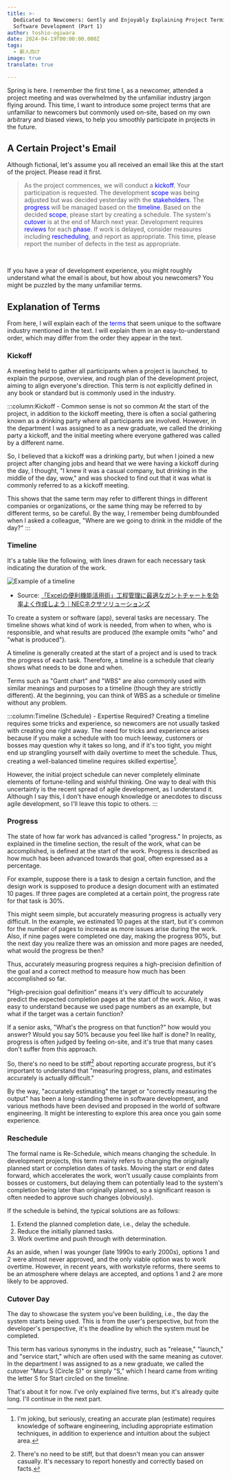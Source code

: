 ```yaml
---
title: >-
  Dedicated to Newcomers: Gently and Enjoyably Explaining Project Terminology in
  Software Development (Part 1)
author: toshio-ogiwara
date: 2024-04-19T00:00:00.000Z
tags:
  - 新人向け
image: true
translate: true

---
```





Spring is here. I remember the first time I, as a newcomer, attended a project meeting and was overwhelmed by the unfamiliar industry jargon flying around. This time, I want to introduce some project terms that are unfamiliar to newcomers but commonly used on-site, based on my own arbitrary and biased views, to help you smoothly participate in projects in the future.

## A Certain Project's Email
Although fictional, let's assume you all received an email like this at the start of the project. Please read it first.

> As the project commences, we will conduct a <span style="color: blue;">kickoff</span>. Your participation is requested.
> The development <span style="color: blue;">scope</span> was being adjusted but was decided yesterday with the <span style="color: blue;">stakeholders</span>.
> The <span style="color: blue;">progress</span> will be managed based on the <span style="color: blue;">timeline</span>. Based on the decided <span style="color: blue;">scope</span>, please start by creating a schedule. The system's <span style="color: blue;">cutover</span> is at the end of March next year.
> Development requires <span style="color: blue;">reviews</span> for each <span style="color: blue;">phase</span>. If work is delayed, consider measures including <span style="color: blue;">rescheduling</span>, and report as appropriate.
> This time, please report the number of defects in the test</span> as appropriate.

<br />

If you have a year of development experience, you might roughly understand what the email is about, but how about you newcomers? You might be puzzled by the many unfamiliar terms.

## Explanation of Terms
From here, I will explain each of the <span style="color: blue;">terms</span> that seem unique to the software industry mentioned in the text. I will explain them in an easy-to-understand order, which may differ from the order they appear in the text.

### Kickoff
A meeting held to gather all participants when a project is launched, to explain the purpose, overview, and rough plan of the development project, aiming to align everyone's direction. This term is not explicitly defined in any book or standard but is commonly used in the industry.

:::column:Kickoff - Common sense is not so common
At the start of the project, in addition to the kickoff meeting, there is often a social gathering known as a drinking party where all participants are involved. However, in the department I was assigned to as a new graduate, we called the drinking party a kickoff, and the initial meeting where everyone gathered was called by a different name.

So, I believed that a kickoff was a drinking party, but when I joined a new project after changing jobs and heard that we were having a kickoff during the day, I thought, "I knew it was a casual company, but drinking in the middle of the day, wow," and was shocked to find out that it was what is commonly referred to as a kickoff meeting.

This shows that the same term may refer to different things in different companies or organizations, or the same thing may be referred to by different terms, so be careful. By the way, I remember being dumbfounded when I asked a colleague, "Where are we going to drink in the middle of the day?"
:::

### Timeline
It's a table like the following, with lines drawn for each necessary task indicating the duration of the work.

![Example of a timeline](https://www2.nec-nexs.com/bizsupli/useful/excel/images/img_excel36_cap01_l.jpg)
- Source: [「Excelの便利機能活用術」工程管理に最適なガントチャートを効率よく作成しよう｜NECネクサソリューションズ](https://www2.nec-nexs.com/bizsupli/useful/excel/36.html)

To create a system or software (app), several tasks are necessary. The timeline shows what kind of work is needed, from when to when, who is responsible, and what results are produced (the example omits "who" and "what is produced").

A timeline is generally created at the start of a project and is used to track the progress of each task. Therefore, a timeline is a schedule that clearly shows what needs to be done and when.

Terms such as "Gantt chart" and "WBS" are also commonly used with similar meanings and purposes to a timeline (though they are strictly different). At the beginning, you can think of WBS as a schedule or timeline without any problem.

:::column:Timeline (Schedule) - Expertise Required?
Creating a timeline requires some tricks and experience, so newcomers are not usually tasked with creating one right away. The need for tricks and experience arises because if you make a schedule with too much leeway, customers or bosses may question why it takes so long, and if it's too tight, you might end up strangling yourself with daily overtime to meet the schedule. Thus, creating a well-balanced timeline requires skilled expertise[^1].

However, the initial project schedule can never completely eliminate elements of fortune-telling and wishful thinking. One way to deal with this uncertainty is the recent spread of agile development, as I understand it. Although I say this, I don't have enough knowledge or anecdotes to discuss agile development, so I'll leave this topic to others.
:::

[^1]: I'm joking, but seriously, creating an accurate plan (estimate) requires knowledge of software engineering, including appropriate estimation techniques, in addition to experience and intuition about the subject area.

### Progress
The state of how far work has advanced is called "progress." In projects, as explained in the timeline section, the result of the work, what can be accomplished, is defined at the start of the work. Progress is described as how much has been advanced towards that goal, often expressed as a percentage.

For example, suppose there is a task to design a certain function, and the design work is supposed to produce a design document with an estimated 10 pages. If three pages are completed at a certain point, the progress rate for that task is 30%.

This might seem simple, but accurately measuring progress is actually very difficult. In the example, we estimated 10 pages at the start, but it's common for the number of pages to increase as more issues arise during the work. Also, if nine pages were completed one day, making the progress 90%, but the next day you realize there was an omission and more pages are needed, what would the progress be then?

Thus, accurately measuring progress requires a high-precision definition of the goal and a correct method to measure how much has been accomplished so far.

"High-precision goal definition" means it's very difficult to accurately predict the expected completion pages at the start of the work. Also, it was easy to understand because we used page numbers as an example, but what if the target was a certain function?

If a senior asks, "What's the progress on that function?" how would you answer? Would you say 50% because you feel like half is done? In reality, progress is often judged by feeling on-site, and it's true that many cases don't suffer from this approach.

So, there's no need to be stiff[^2] about reporting accurate progress, but it's important to understand that "measuring progress, plans, and estimates accurately is actually difficult."

By the way, "accurately estimating" the target or "correctly measuring the output" has been a long-standing theme in software development, and various methods have been devised and proposed in the world of software engineering. It might be interesting to explore this area once you gain some experience.

[^2]: There's no need to be stiff, but that doesn't mean you can answer casually. It's necessary to report honestly and correctly based on facts.

### Reschedule
The formal name is Re-Schedule, which means changing the schedule. In development projects, this term mainly refers to changing the originally planned start or completion dates of tasks. Moving the start or end dates forward, which accelerates the work, won't usually cause complaints from bosses or customers, but delaying them can potentially lead to the system's completion being later than originally planned, so a significant reason is often needed to approve such changes (obviously).

If the schedule is behind, the typical solutions are as follows:
1. Extend the planned completion date, i.e., delay the schedule.
2. Reduce the initially planned tasks.
3. Work overtime and push through with determination.

As an aside, when I was younger (late 1990s to early 2000s), options 1 and 2 were almost never approved, and the only viable option was to work overtime. However, in recent years, with workstyle reforms, there seems to be an atmosphere where delays are accepted, and options 1 and 2 are more likely to be approved.

### Cutover Day
The day to showcase the system you've been building, i.e., the day the system starts being used. This is from the user's perspective, but from the developer's perspective, it's the deadline by which the system must be completed.

This term has various synonyms in the industry, such as "release," "launch," and "service start," which are often used with the same meaning as cutover. In the department I was assigned to as a new graduate, we called the cutover "Maru S (Circle S)" or simply "S," which I heard came from writing the letter S for Start circled on the timeline.

That's about it for now. I've only explained five terms, but it's already quite long. I'll continue in the next part.
